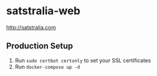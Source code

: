# satstralia-web

http://satstralia.com

## Production Setup

1. Run `sudo certbot certonly` to set your SSL certificates
3. Run `docker-compose up -d`
